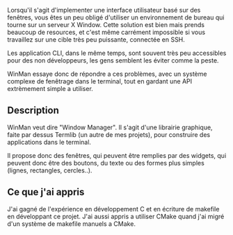 
Lorsqu'il s'agit d'implementer une interface utilisateur basé sur des fenêtres, vous êtes un peu obligé d'utiliser un environnement de bureau qui tourne sur un serveur X Window. Cette solution est bien mais prends beaucoup de resources, et c'est même carrément impossible si vous travaillez sur une cible très peu puissante, connectée en SSH.

Les application CLI, dans le même temps, sont souvent très peu accessibles pour des non développeurs, les gens semblent les éviter comme la peste.

WinMan essaye donc de répondre a ces problèmes, avec un système complexe de fenêtrage dans le terminal, tout en gardant une API extrèmement simple a utiliser.

## Description

WinMan veut dire "Window Manager". Il s'agit d'une librairie graphique, faite par dessus Termlib (un autre de mes projets), pour construire des applications dans le terminal.

Il propose donc des fenêtres, qui peuvent être remplies par des widgets, qui peuvent donc être des boutons, du texte ou des formes plus simples (lignes, rectangles, cercles..).

## Ce que j'ai appris

J'ai gagné de l'expérience en développement C et en écriture de makefile en développant ce projet. J'ai aussi appris a utiliser CMake quand j'ai migré d'un système de makefile manuels a CMake.
